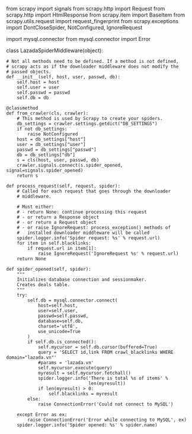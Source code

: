 from scrapy import signals
from scrapy.http import Request
from scrapy.http import HtmlResponse
from scrapy.item import BaseItem
from scrapy.utils.request import request_fingerprint
from scrapy.exceptions import DontCloseSpider, NotConfigured, IgnoreRequest

import mysql.connector
from mysql.connector import Error


class LazadaSpiderMiddleware(object):

    # Not all methods need to be defined. If a method is not defined,
    # scrapy acts as if the downloader middleware does not modify the
    # passed objects.
    def __init__(self, host, user, passwd, db):
        self.host = host
        self.user = user
        self.passwd = passwd
        self.db = db

    @classmethod
    def from_crawler(cls, crawler):
        # This method is used by Scrapy to create your spiders.
        db_settings = crawler.settings.getdict("DB_SETTINGS")
        if not db_settings:
            raise NotConfigured
        host = db_settings["host"]
        user = db_settings["user"]
        passwd = db_settings["passwd"]
        db = db_settings["db"]
        s = cls(host, user, passwd, db)
        crawler.signals.connect(s.spider_opened, signal=signals.spider_opened)
        return s

    def process_request(self, request, spider):
        # Called for each request that goes through the downloader
        # middleware.

        # Must either:
        # - return None: continue processing this request
        # - or return a Response object
        # - or return a Request object
        # - or raise IgnoreRequest: process_exception() methods of
        #   installed downloader middleware will be called
        spider.logger.info('Spider request: %s' % request.url)
        for item in self.blacklinks:
            if request.url in item[1]:
                raise IgnoreRequest('IgnoreRequest %s' % request.url)
        return None

    def spider_opened(self, spider):
        """
        Initializes database connection and sessionmaker.
        Creates deals table.
        """
        try:
            self.db = mysql.connector.connect(
                host=self.host,
                user=self.user,
                passwd=self.passwd,
                database=self.db,
                charset='utf8',
                use_unicode=True
            )
            if self.db.is_connected():
                self.mycursor = self.db.cursor(buffered=True)
                query = 'SELECT id,link FROM crawl_blacklinks WHERE domain="lazada.vn"'
                #params = 'lazada.vn'
                self.mycursor.execute(query)
                myresult = self.mycursor.fetchall()
                spider.logger.info('There is total %s of items' %
                                   len(myresult))
                if len(myresult) > 0:
                    self.blacklinks = myresult
            else:
                raise ConnectionError('Could not connect to MySQL')

        except Error as ex:
            raise ConnectionError('Error while connecting to MySQL', ex)
        spider.logger.info('Spider opened: %s' % spider.name)

